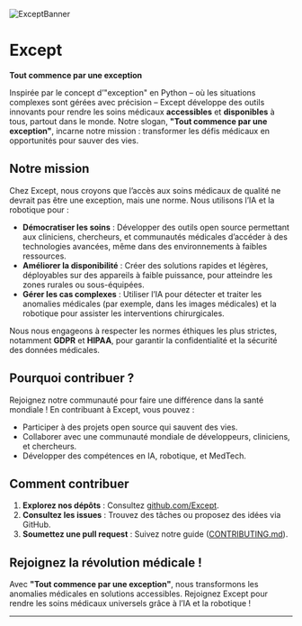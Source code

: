 ![ExceptBanner](https://github.com/user-attachments/assets/9a1d8774-0705-49c0-9ec0-382d07296bbe)

# Except

**Tout commence par une exception**

Inspirée par le concept d’"exception" en Python – où les situations complexes sont gérées avec précision – Except développe des outils innovants pour rendre les soins médicaux **accessibles** et **disponibles** à tous, partout dans le monde. Notre slogan, **"Tout commence par une exception"**, incarne notre mission : transformer les défis médicaux en opportunités pour sauver des vies.

## Notre mission

Chez Except, nous croyons que l’accès aux soins médicaux de qualité ne devrait pas être une exception, mais une norme. Nous utilisons l’IA et la robotique pour :
- **Démocratiser les soins** : Développer des outils open source permettant aux cliniciens, chercheurs, et communautés médicales d’accéder à des technologies avancées, même dans des environnements à faibles ressources.
- **Améliorer la disponibilité** : Créer des solutions rapides et légères, déployables sur des appareils à faible puissance, pour atteindre les zones rurales ou sous-équipées.
- **Gérer les cas complexes** : Utiliser l’IA pour détecter et traiter les anomalies médicales (par exemple, dans les images médicales) et la robotique pour assister les interventions chirurgicales.

Nous nous engageons à respecter les normes éthiques les plus strictes, notamment **GDPR** et **HIPAA**, pour garantir la confidentialité et la sécurité des données médicales.


## Pourquoi contribuer ?

Rejoignez notre communauté pour faire une différence dans la santé mondiale ! En contribuant à Except, vous pouvez :
- Participer à des projets open source qui sauvent des vies.
- Collaborer avec une communauté mondiale de développeurs, cliniciens, et chercheurs.
- Développer des compétences en IA, robotique, et MedTech.

## Comment contribuer

1. **Explorez nos dépôts** : Consultez [github.com/Except](https://github.com/Except).
2. **Consultez les issues** : Trouvez des tâches ou proposez des idées via GitHub.
3. **Soumettez une pull request** : Suivez notre guide ([CONTRIBUTING.md](https://github.com/Except/CONTRIBUTING.md)).



## Rejoignez la révolution médicale !

Avec **"Tout commence par une exception"**, nous transformons les anomalies médicales en solutions accessibles. Rejoignez Except pour rendre les soins médicaux universels grâce à l’IA et la robotique !

---
